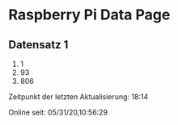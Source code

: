 
# Raspberry Pi Data Page
## Datensatz 1
1. 1
2. 93
3. 806

Zeitpunkt der letzten Aktualisierung: 18:14

Online seit: 05/31/20,10:56:29
    
